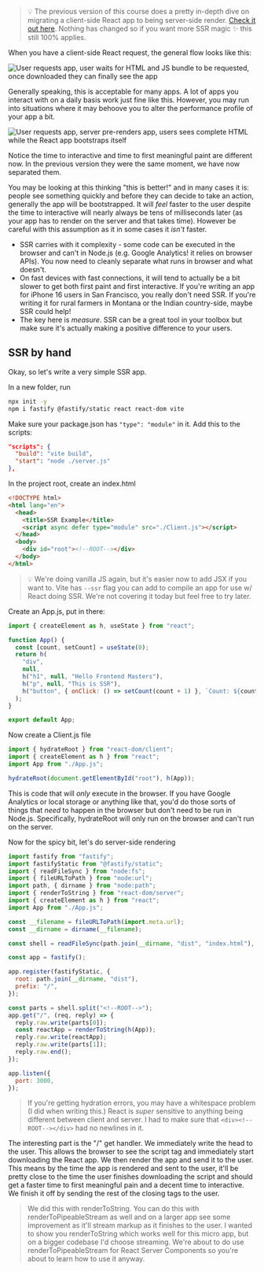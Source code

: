 > 💡 The previous version of this course does a pretty in-depth dive on migrating a client-side React app to being server-side render. [Check it out here][v5]. Nothing has changed so if you want more SSR magic ✨ this still 100% applies.

When you have a client-side React request, the general flow looks like this:

![User requests app, user waits for HTML and JS bundle to be requested, once downloaded they can finally see the app](/images/request1.png)

Generally speaking, this is acceptable for many apps. A lot of apps you interact with on a daily basis work just fine like this. However, you may run into situations where it may behoove you to alter the performance profile of your app a bit.

![User requests app, server pre-renders app, users sees complete HTML while the React app bootstraps itself](/images/request2.png)

Notice the time to interactive and time to first meaningful paint are different now. In the previous version they were the same moment, we have now separated them.

You may be looking at this thinking "this is better!" and in many cases it is: people see something quickly and before they can decide to take an action, generally the app will be bootstrapped. It will _feel_ faster to the user despite the time to interactive will nearly always be tens of milliseconds later (as your app has to render on the server and that takes time). However be careful with this assumption as it in some cases it _isn't_ faster.

- SSR carries with it complexity - some code can be executed in the browser and can't in Node.js (e.g. Google Analytics! it relies on browser APIs). You now need to cleanly separate what runs in browser and what doesn't.
- On fast devices with fast connections, it will tend to actually be a bit slower to get both first paint and first interactive. If you're writing an app for iPhone 16 users in San Francisco, you really don't need SSR. If you're writing it for rural farmers in Montana or the Indian country-side, maybe SSR could help!
- The key here is _measure_. SSR can be a great tool in your toolbox but make sure it's actually making a positive difference to your users.

## SSR by hand

Okay, so let's write a very simple SSR app.

In a new folder, run

```bash
npx init -y
npm i fastify @fastify/static react react-dom vite
```

Make sure your package.json has `"type": "module"` in it. Add this to the scripts:

```json
"scripts": {
  "build": "vite build",
  "start": "node ./server.js"
},
```

In the project root, create an index.html

```html
<!DOCTYPE html>
<html lang="en">
  <head>
    <title>SSR Example</title>
    <script async defer type="module" src="./Client.js"></script>
  </head>
  <body>
    <div id="root"><!--ROOT--></div>
  </body>
</html>
```

> 💡 We're doing vanilla JS again, but it's easier now to add JSX if you want to. Vite has `--ssr` flag you can add to compile an app for use w/ React doing SSR. We're not covering it today but feel free to try later.

Create an App.js, put in there:

```javascript
import { createElement as h, useState } from "react";

function App() {
  const [count, setCount] = useState(0);
  return h(
    "div",
    null,
    h("h1", null, "Hello Frontend Masters"),
    h("p", null, "This is SSR"),
    h("button", { onClick: () => setCount(count + 1) }, `Count: ${count}`)
  );
}

export default App;
```

Now create a Client.js file

```javascript
import { hydrateRoot } from "react-dom/client";
import { createElement as h } from "react";
import App from "./App.js";

hydrateRoot(document.getElementById("root"), h(App));
```

This is code that will _only_ execute in the browser. If you have Google Analytics or local storage or anything like that, you'd do those sorts of things that _need_ to happen in the browser but don't need to be run in Node.js. Specifically, hydrateRoot will only run on the browser and can't run on the server.

Now for the spicy bit, let's do server-side rendering

```javascript
import fastify from "fastify";
import fastifyStatic from "@fastify/static";
import { readFileSync } from "node:fs";
import { fileURLToPath } from "node:url";
import path, { dirname } from "node:path";
import { renderToString } from "react-dom/server";
import { createElement as h } from "react";
import App from "./App.js";

const __filename = fileURLToPath(import.meta.url);
const __dirname = dirname(__filename);

const shell = readFileSync(path.join(__dirname, "dist", "index.html"), "utf8");

const app = fastify();

app.register(fastifyStatic, {
  root: path.join(__dirname, "dist"),
  prefix: "/",
});

const parts = shell.split("<!--ROOT-->");
app.get("/", (req, reply) => {
  reply.raw.write(parts[0]);
  const reactApp = renderToString(h(App));
  reply.raw.write(reactApp);
  reply.raw.write(parts[1]);
  reply.raw.end();
});

app.listen({
  port: 3000,
});
```

> If you're getting hydration errors, you may have a whitespace problem (I did when writing this.) React is _super_ sensitive to anything being different between client and server. I had to make sure that `<div><!--ROOT--></div>` had no newlines in it.

The interesting part is the "/" get handler. We immediately write the head to the user. This allows the browser to see the script tag and immediately start downloading the React app. We then render the app and send it to the user. This means by the time the app is rendered and sent to the user, it'll be pretty close to the time the user finishes downloading the script and should get a faster time to first meaningful pain and a decent time to interactive. We finish it off by sending the rest of the closing tags to the user.

> We did this with renderToString. You can do this with renderToPipeableStream as well and on a larger app see some improvement as it'll stream markup as it finishes to the user. I wanted to show you renderToString which works well for this micro app, but on a bigger codebase I'd choose streaming. We're about to do use renderToPipeableStream for React Server Components so you're about to learn how to use it anyway.

[v5]: https://frontendmasters.com/courses/intermediate-react-v5/server-side-rendering/
